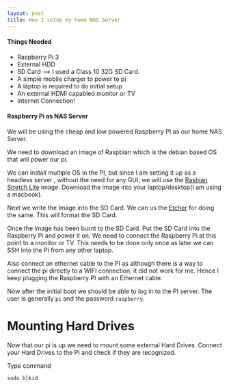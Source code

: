 ```yaml
---
layout: post
title: How I setup my home NAS Server
---
```


#### Things Needed ####
* Raspberry Pi 3
* External HDD
* SD Card --> I used a Class 10 32G SD Card.
* A simple mobile charger to power te pi
* A laptop is required to do initial setup
* An external HDMI capabled monitor or TV
* Internet Connection!


#### Raspberry Pi as NAS Server ####

We will be using the cheap and low powered Raspberry PI as our home NAS Server.

We need to download an image of Raspbian which is the debian based OS that will power our pi.

We can install multiple OS in the PI, but since I am setting it up as a headless
server , without the need for any GUI, we will use the [Rasbian Stretch Lite](https://www.raspberrypi.org/downloads/raspbian/) image.
Download the image into your laptop/desktop(I am using a macbook).

Next we write the Image into the SD Card. We can us the [Etcher](https://etcher.io/) for doing the
same. This will format the SD Card.

Once the image has been burnt to the SD Card. Put the SD Card into the Raspberry
Pi and power it on. We need to connect the Raspberry Pi at this point to a
monitor or TV. This needs to be done only once as later we can SSH into the Pi
from any other laptop.

Also connect an ethernet cable to the PI as although there is a way to connect
the pi directly to a WIFI connection, it did not work for me. Hence I keep
plugging the Raspberry PI with an Ethernet cable.

Now after the initial boot we should be able to log in to the PI server.
The user is generally ```pi``` and the password ```raspberry```.

# Mounting Hard Drives #
Now that our pi is up we need to mount some external Hard Drives. Connect your
Hard Drives to the PI and check if they are recognized.

Type command 

`sudo blkid`



